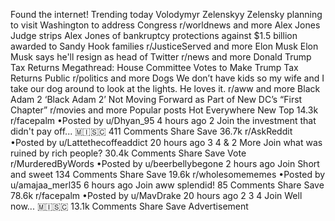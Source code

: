 Found the internet!
Trending today
Volodymyr Zelenskyy
Zelensky planning to visit Washington to address Congress
r/worldnews and more
Alex Jones
Judge strips Alex Jones of bankruptcy protections against $1.5 billion awarded to Sandy Hook families
r/JusticeServed and more
Elon Musk
Elon Musk says he'll resign as head of Twitter
r/news and more
Donald Trump Tax Returns
Megathread: House Committee Votes to Make Trump Tax Returns Public
r/politics and more
Dogs
We don’t have kids so my wife and I take our dog around to look at the lights. He loves it.
r/aww and more
Black Adam 2
‘Black Adam 2’ Not Moving Forward as Part of New DC’s “First Chapter”
r/movies and more
Popular posts
Hot
Everywhere
New
Top
14.3k
r/facepalm
•Posted by
u/Dhyan_95
4 hours ago
2
Join
the investment that didn't pay off...
 🇲​🇮​🇸​🇨​
411 Comments
Share
Save
36.7k
r/AskReddit
•Posted by
u/Lattethecoffeaddict
20 hours ago
3
4
& 2 More
Join
what was ruined by rich people?
30.4k Comments
Share
Save
Vote
r/MurderedByWords
•Posted by
u/beerbellybegone
2 hours ago
Join
Short and sweet
134 Comments
Share
Save
19.6k
r/wholesomememes
•Posted by
u/amajaa_merl35
6 hours ago
Join
aww splendid!
85 Comments
Share
Save
78.6k
r/facepalm
•Posted by
u/MavDrake
20 hours ago
2
3
4
Join
Well now...
 🇲​🇮​🇸​🇨​
13.1k Comments
Share
Save
Advertisement